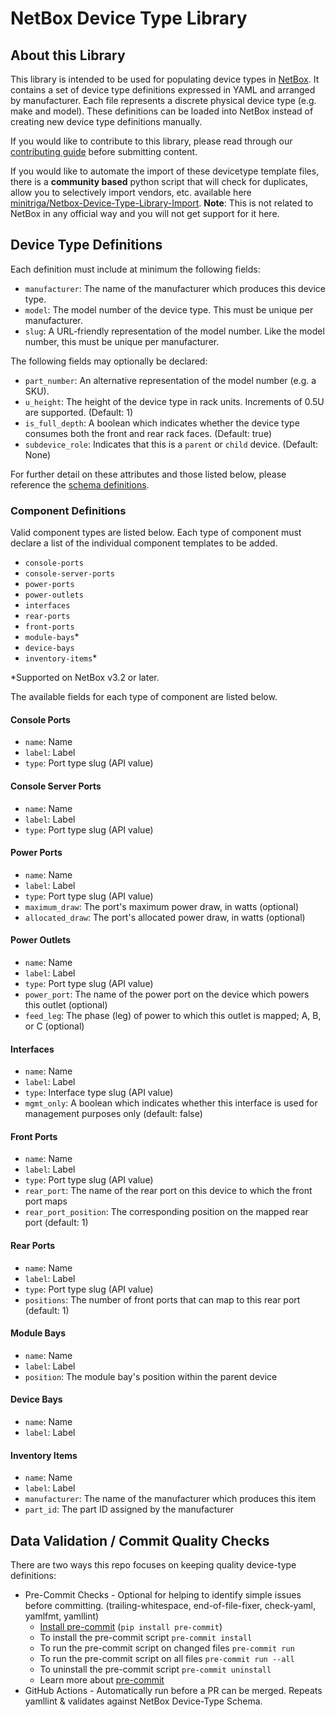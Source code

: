 # NetBox Device Type Library

## About this Library

This library is intended to be used for populating device types in [NetBox](https://github.com/netbox-community/netbox).
It contains a set of device type definitions expressed in YAML and arranged by manufacturer. Each file represents a
discrete physical device type (e.g. make and model). These definitions can be loaded into NetBox instead of creating
new device type definitions manually.

If you would like to contribute to this library, please read through our [contributing guide](CONTRIBUTING.md) before
submitting content.

If you would like to automate the import of these devicetype template files, there is a **community based** python script
that will check for duplicates, allow you to selectively import vendors, etc. available here [minitriga/Netbox-Device-Type-Library-Import](https://github.com/minitriga/Netbox-Device-Type-Library-Import). **Note**: This is not related to NetBox in any official way and you will not get support for it here.

## Device Type Definitions

Each definition must include at minimum the following fields:

- `manufacturer`: The name of the manufacturer which produces this device type.
- `model`: The model number of the device type. This must be unique per manufacturer.
- `slug`: A URL-friendly representation of the model number. Like the model number, this must be unique per
  manufacturer.

The following fields may optionally be declared:

- `part_number`: An alternative representation of the model number (e.g. a SKU).
- `u_height`: The height of the device type in rack units. Increments of 0.5U are supported. (Default: 1)
- `is_full_depth`: A boolean which indicates whether the device type consumes both the front and rear rack faces.
  (Default: true)
- `subdevice_role`: Indicates that this is a `parent` or `child` device. (Default: None)

For further detail on these attributes and those listed below, please reference the
[schema definitions](schema/).

### Component Definitions

Valid component types are listed below. Each type of component must declare a list of the individual component templates
to be added.

- `console-ports`
- `console-server-ports`
- `power-ports`
- `power-outlets`
- `interfaces`
- `rear-ports`
- `front-ports`
- `module-bays`*
- `device-bays`
- `inventory-items`*

*Supported on NetBox v3.2 or later.

The available fields for each type of component are listed below.

#### Console Ports

- `name`: Name
- `label`: Label
- `type`: Port type slug (API value)

#### Console Server Ports

- `name`: Name
- `label`: Label
- `type`: Port type slug (API value)

#### Power Ports

- `name`: Name
- `label`: Label
- `type`: Port type slug (API value)
- `maximum_draw`: The port's maximum power draw, in watts (optional)
- `allocated_draw`: The port's allocated power draw, in watts (optional)

#### Power Outlets

- `name`: Name
- `label`: Label
- `type`: Port type slug (API value)
- `power_port`: The name of the power port on the device which powers this outlet (optional)
- `feed_leg`: The phase (leg) of power to which this outlet is mapped; A, B, or C (optional)

#### Interfaces

- `name`: Name
- `label`: Label
- `type`: Interface type slug (API value)
- `mgmt_only`: A boolean which indicates whether this interface is used for management purposes only (default: false)

#### Front Ports

- `name`: Name
- `label`: Label
- `type`: Port type slug (API value)
- `rear_port`: The name of the rear port on this device to which the front port maps
- `rear_port_position`: The corresponding position on the mapped rear port (default: 1)

#### Rear Ports

- `name`: Name
- `label`: Label
- `type`: Port type slug (API value)
- `positions`: The number of front ports that can map to this rear port (default: 1)

#### Module Bays

- `name`: Name
- `label`: Label
- `position`: The module bay's position within the parent device

#### Device Bays

- `name`: Name
- `label`: Label

#### Inventory Items

- `name`: Name
- `label`: Label
- `manufacturer`: The name of the manufacturer which produces this item
- `part_id`: The part ID assigned by the manufacturer

## Data Validation / Commit Quality Checks

There are two ways this repo focuses on keeping quality device-type definitions:

- Pre-Commit Checks - Optional for helping to identify simple issues before committing. (trailing-whitespace, end-of-file-fixer, check-yaml, yamlfmt, yamllint)
  - [Install pre-commit](https://pre-commit.com/#install) (`pip install pre-commit`)
  - To install the pre-commit script `pre-commit install`
  - To run the pre-commit script on changed files `pre-commit run`
  - To run the pre-commit script on all files `pre-commit run --all`
  - To uninstall the pre-commit script `pre-commit uninstall`
  - Learn more about [pre-commit](https://pre-commit.com/)
- GitHub Actions - Automatically run before a PR can be merged.  Repeats yamllint & validates against NetBox Device-Type Schema.

